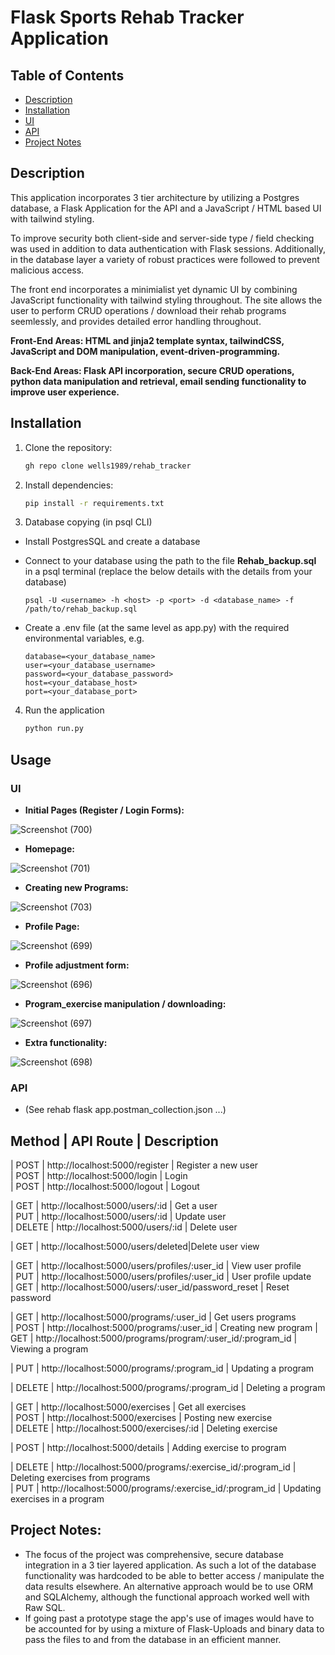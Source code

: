 # Flask Sports Rehab Tracker Application

## Table of Contents

- [Description](#description)
- [Installation](#installation)
- [UI](#ui)
- [API](#api)
- [Project Notes](#project-notes)

## Description
This application incorporates 3 tier architecture by utilizing a Postgres database, a Flask Application for the API and a JavaScript / HTML based UI with tailwind styling.

To improve security both client-side and server-side type / field checking was used in addition to data authentication with Flask sessions. Additionally, in the database layer a variety of robust practices were followed to prevent malicious access.

The front end incorporates a minimialist yet dynamic UI by combining JavaScript functionality with tailwind styling throughout. The site allows the user to perform CRUD operations / download their rehab programs seemlessly, and provides detailed error handling throughout.  

**Front-End Areas: HTML and jinja2 template syntax, tailwindCSS, JavaScript and DOM manipulation, event-driven-programming.**

**Back-End Areas: Flask API incorporation, secure CRUD operations, python data manipulation and retrieval, email sending functionality to improve user experience.**

## Installation

1. Clone the repository:

   ```bash
   gh repo clone wells1989/rehab_tracker

2. Install dependencies:

   ```bash
   pip install -r requirements.txt 

2. Database copying (in psql CLI)
- Install PostgresSQL and create a database
- Connect to your database using the path to the file **Rehab_backup.sql** in a psql terminal (replace the below details with the details from your database)

   ```psql
   psql -U <username> -h <host> -p <port> -d <database_name> -f /path/to/rehab_backup.sql

- Create a .env file (at the same level as app.py) with the required environmental variables, e.g.


   ```
   database=<your_database_name>
   user=<your_database_username>
   password=<your_database_password>
   host=<your_database_host>
   port=<your_database_port>
   ```

4. Run the application

    ```bash
    python run.py
    ```

## Usage
### UI
<a name="ui"></a>

- **Initial Pages (Register / Login Forms):**

![Screenshot (700)](https://github.com/wells1989/Full-stack-blog/assets/122035759/d98ab2a3-282b-47ae-8134-19773adfbdae)

- **Homepage:**

![Screenshot (701)](https://github.com/wells1989/Full-stack-blog/assets/122035759/297e522f-b229-48f1-b3a0-e3ffd4caa870)


- **Creating new Programs:**

![Screenshot (703)](https://github.com/wells1989/Full-stack-blog/assets/122035759/fa33fef5-b0b3-418b-b5f5-8d75282e0986)


- **Profile Page:**

![Screenshot (699)](https://github.com/wells1989/Full-stack-blog/assets/122035759/cc31c40b-7242-4d0f-abfe-8de0aa716f4e)

- **Profile adjustment form:**

![Screenshot (696)](https://github.com/wells1989/Full-stack-blog/assets/122035759/ba87e522-7ac0-4c49-8c39-0ff5a57edf22)


- **Program_exercise manipulation / downloading:**

![Screenshot (697)](https://github.com/wells1989/Full-stack-blog/assets/122035759/ca4f2e34-ec75-40d5-9428-95cf98a967ac)


- **Extra functionality:**

![Screenshot (698)](https://github.com/wells1989/Full-stack-blog/assets/122035759/590421af-0d97-4aa0-b83d-ffdb814162aa)



### API 
<a name="api"></a>
- (See rehab flask app.postman_collection.json ...)

 Method | API Route                           | Description                         
-------------------------------------------------------------------------

| POST   | http://localhost:5000/register    | Register a new user                      
| POST   | http://localhost:5000/login       | Login                                                                       
| POST   | http://localhost:5000/logout      | Logout  
                                         
| GET    | http://localhost:5000/users/:id    | Get a user                                       
| PUT    | http://localhost:5000/users/:id    | Update user                                      
| DELETE | http://localhost:5000/users/:id    | Delete user

| GET    | http://localhost:5000/users/deleted|Delete user view   
                               
| GET    | http://localhost:5000/users/profiles/:user_id | View user profile                   
| PUT    | http://localhost:5000/users/profiles/:user_id | User profile update                    
| GET    | http://localhost:5000/users/:user_id/password_reset | Reset password
                  
| GET    | http://localhost:5000/programs/:user_id | Get users programs                         
| POST   | http://localhost:5000/programs/:user_id | Creating new program
| GET    | http://localhost:5000/programs/program/:user_id/:program_id | Viewing a program

| PUT    | http://localhost:5000/programs/:program_id | Updating a program

| DELETE | http://localhost:5000/programs/:program_id | Deleting a program
 
| GET    | http://localhost:5000/exercises | Get all exercises                        
| POST   | http://localhost:5000/exercises | Posting new exercise                      
| DELETE | http://localhost:5000/exercises/:id | Deleting exercise  

               
| POST   | http://localhost:5000/details | Adding exercise to program 

| DELETE | http://localhost:5000/programs/:exercise_id/:program_id | Deleting exercises from programs  
| PUT    | http://localhost:5000/programs/:exercise_id/:program_id | Updating exercises in a program   


## Project Notes:
- The focus of the project was comprehensive, secure database integration in a 3 tier layered application. As such a lot of the database functionality was hardcoded to be able to better access / manipulate the data results elsewhere. An alternative approach would be to use ORM and SQLAlchemy, although the functional approach worked well with Raw SQL.
- If going past a prototype stage the app's use of images would have to be accounted for by using a mixture of Flask-Uploads and binary data to pass the files to and from the database in an efficient manner.

